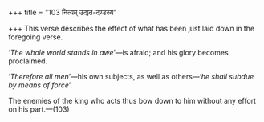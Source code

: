 +++
title = "103 नित्यम् उद्यत-दण्डस्य"

+++
This verse describes the effect of what has been just laid down in the
foregoing verse.

‘*The whole world stands in awe*’—is afraid; and his glory becomes
proclaimed.

‘*Therefore all men*’—his own subjects, as well as others—‘*he* *shall
subdue by means of force*’.

The enemies of the king who acts thus bow down to him without any effort
on his part.—(103)


